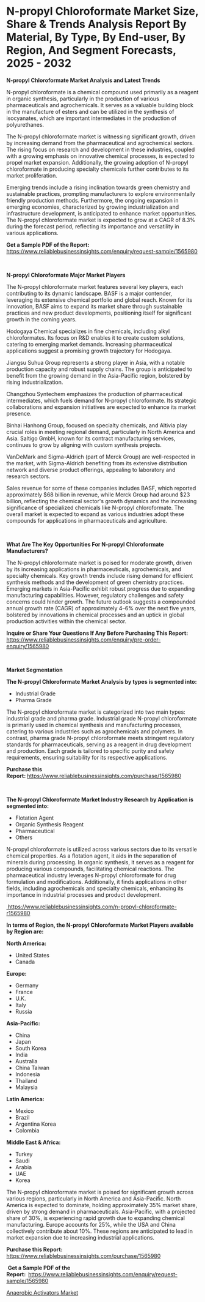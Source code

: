 <p><h1>N-propyl Chloroformate Market Size, Share & Trends Analysis Report By Material, By Type, By End-user, By Region, And Segment Forecasts, 2025 - 2032</h1></p><p><strong>N-propyl Chloroformate Market Analysis and Latest Trends</strong></p>
<p><p>N-propyl chloroformate is a chemical compound used primarily as a reagent in organic synthesis, particularly in the production of various pharmaceuticals and agrochemicals. It serves as a valuable building block in the manufacture of esters and can be utilized in the synthesis of isocyanates, which are important intermediates in the production of polyurethanes. </p><p>The N-propyl chloroformate market is witnessing significant growth, driven by increasing demand from the pharmaceutical and agrochemical sectors. The rising focus on research and development in these industries, coupled with a growing emphasis on innovative chemical processes, is expected to propel market expansion. Additionally, the growing adoption of N-propyl chloroformate in producing specialty chemicals further contributes to its market proliferation.</p><p>Emerging trends include a rising inclination towards green chemistry and sustainable practices, prompting manufacturers to explore environmentally friendly production methods. Furthermore, the ongoing expansion in emerging economies, characterized by growing industrialization and infrastructure development, is anticipated to enhance market opportunities. The N-propyl chloroformate market is expected to grow at a CAGR of 8.3% during the forecast period, reflecting its importance and versatility in various applications.</p></p>
<p><strong>Get a Sample PDF of the Report:&nbsp;</strong> <a href="https://www.reliablebusinessinsights.com/enquiry/request-sample/1565980?utm_campaign=3321&utm_medium=2&utm_source=Github&utm_content=ia&utm_term=02042025&utm_id=n-propyl-chloroformate">https://www.reliablebusinessinsights.com/enquiry/request-sample/1565980</a></p>
<p>&nbsp;</p>
<p><strong>N-propyl Chloroformate Major Market Players</strong></p>
<p><p>The N-propyl chloroformate market features several key players, each contributing to its dynamic landscape. BASF is a major contender, leveraging its extensive chemical portfolio and global reach. Known for its innovation, BASF aims to expand its market share through sustainable practices and new product developments, positioning itself for significant growth in the coming years.</p><p>Hodogaya Chemical specializes in fine chemicals, including alkyl chloroformates. Its focus on R&D enables it to create custom solutions, catering to emerging market demands. Increasing pharmaceutical applications suggest a promising growth trajectory for Hodogaya.</p><p>Jiangsu Suhua Group represents a strong player in Asia, with a notable production capacity and robust supply chains. The group is anticipated to benefit from the growing demand in the Asia-Pacific region, bolstered by rising industrialization.</p><p>Changzhou Syntechem emphasizes the production of pharmaceutical intermediates, which fuels demand for N-propyl chloroformate. Its strategic collaborations and expansion initiatives are expected to enhance its market presence.</p><p>Binhai Hanhong Group, focused on specialty chemicals, and Altivia play crucial roles in meeting regional demand, particularly in North America and Asia. Saltigo GmbH, known for its contract manufacturing services, continues to grow by aligning with custom synthesis projects.</p><p>VanDeMark and Sigma-Aldrich (part of Merck Group) are well-respected in the market, with Sigma-Aldrich benefiting from its extensive distribution network and diverse product offerings, appealing to laboratory and research sectors.</p><p>Sales revenue for some of these companies includes BASF, which reported approximately $68 billion in revenue, while Merck Group had around $23 billion, reflecting the chemical sector's growth dynamics and the increasing significance of specialized chemicals like N-propyl chloroformate. The overall market is expected to expand as various industries adopt these compounds for applications in pharmaceuticals and agriculture.</p></p>
<p>&nbsp;</p>
<p><strong>What Are The Key Opportunities For N-propyl Chloroformate Manufacturers?</strong></p>
<p><p>The N-propyl chloroformate market is poised for moderate growth, driven by its increasing applications in pharmaceuticals, agrochemicals, and specialty chemicals. Key growth trends include rising demand for efficient synthesis methods and the development of green chemistry practices. Emerging markets in Asia-Pacific exhibit robust progress due to expanding manufacturing capabilities. However, regulatory challenges and safety concerns could hinder growth. The future outlook suggests a compounded annual growth rate (CAGR) of approximately 4–6% over the next five years, bolstered by innovations in chemical processes and an uptick in global production activities within the chemical sector.</p></p>
<p><strong>Inquire or Share Your Questions If Any Before Purchasing This Report:</strong> <a href="https://www.reliablebusinessinsights.com/enquiry/pre-order-enquiry/1565980?utm_campaign=3321&utm_medium=2&utm_source=Github&utm_content=ia&utm_term=02042025&utm_id=n-propyl-chloroformate">https://www.reliablebusinessinsights.com/enquiry/pre-order-enquiry/1565980</a></p>
<p>&nbsp;</p>
<p><strong>Market Segmentation</strong></p>
<p><strong>The N-propyl Chloroformate Market Analysis by types is segmented into:</strong></p>
<p><ul><li>Industrial Grade</li><li>Pharma Grade</li></ul></p>
<p><p>The N-propyl chloroformate market is categorized into two main types: industrial grade and pharma grade. Industrial grade N-propyl chloroformate is primarily used in chemical synthesis and manufacturing processes, catering to various industries such as agrochemicals and polymers. In contrast, pharma grade N-propyl chloroformate meets stringent regulatory standards for pharmaceuticals, serving as a reagent in drug development and production. Each grade is tailored to specific purity and safety requirements, ensuring suitability for its respective applications.</p></p>
<p><strong>Purchase this Report:&nbsp;</strong><a href="https://www.reliablebusinessinsights.com/purchase/1565980?utm_campaign=3321&utm_medium=2&utm_source=Github&utm_content=ia&utm_term=02042025&utm_id=n-propyl-chloroformate">https://www.reliablebusinessinsights.com/purchase/1565980</a></p>
<p>&nbsp;</p>
<p><strong>The N-propyl Chloroformate Market Industry Research by Application is segmented into:</strong></p>
<p><ul><li>Flotation Agent</li><li>Organic Synthesis Reagent</li><li>Pharmaceutical</li><li>Others</li></ul></p>
<p><p>N-propyl chloroformate is utilized across various sectors due to its versatile chemical properties. As a flotation agent, it aids in the separation of minerals during processing. In organic synthesis, it serves as a reagent for producing various compounds, facilitating chemical reactions. The pharmaceutical industry leverages N-propyl chloroformate for drug formulation and modifications. Additionally, it finds applications in other fields, including agrochemicals and specialty chemicals, enhancing its importance in industrial processes and product development.</p></p>
<p><a href="https://www.reliablebusinessinsights.com/n-propyl-chloroformate-r1565980?utm_campaign=3321&utm_medium=2&utm_source=Github&utm_content=ia&utm_term=02042025&utm_id=n-propyl-chloroformate">&nbsp;https://www.reliablebusinessinsights.com/n-propyl-chloroformate-r1565980</a></p>
<p><strong>In terms of Region, the N-propyl Chloroformate Market Players available by Region are:</strong></p>
<p>
    <p> <strong> North America: </strong>
        <ul>
            <li>United States</li>
            <li>Canada</li>
        </ul>
        </p> 
    <p> <strong> Europe: </strong>
        <ul>
            <li>Germany</li>
            <li>France</li>
            <li>U.K.</li>
            <li>Italy</li>
            <li>Russia</li>
        </ul>
        </p> 
    <p> <strong> Asia-Pacific: </strong>
        <ul>
            <li>China</li>
            <li>Japan</li>
            <li>South Korea</li>
            <li>India</li>
            <li>Australia</li>
            <li>China Taiwan</li>
            <li>Indonesia</li>
            <li>Thailand</li>
            <li>Malaysia</li>
        </ul>
        </p> 
    <p> <strong> Latin America: </strong>
        <ul>
            <li>Mexico</li>
            <li>Brazil</li>
            <li>Argentina Korea</li>
            <li>Colombia</li>
        </ul>
        </p> 
    <p> <strong> Middle East & Africa: </strong>
        <ul>
            <li>Turkey</li>
            <li>Saudi</li>
            <li>Arabia</li>
            <li>UAE</li>
            <li>Korea</li>
        </ul>
    </p>
    </p>
<p><p>The N-propyl chloroformate market is poised for significant growth across various regions, particularly in North America and Asia-Pacific. North America is expected to dominate, holding approximately 35% market share, driven by strong demand in pharmaceuticals. Asia-Pacific, with a projected share of 30%, is experiencing rapid growth due to expanding chemical manufacturing. Europe accounts for 25%, while the USA and China collectively contribute about 10%. These regions are anticipated to lead in market expansion due to increasing industrial applications.</p></p>
<p><strong>Purchase this Report: </strong><a href="https://www.reliablebusinessinsights.com/purchase/1565980?utm_campaign=3321&utm_medium=2&utm_source=Github&utm_content=ia&utm_term=02042025&utm_id=n-propyl-chloroformate">https://www.reliablebusinessinsights.com/purchase/1565980</a></p>
<p>&nbsp;<strong>Get a Sample PDF of the Report:&nbsp;&nbsp;</strong><a href="https://www.reliablebusinessinsights.com/enquiry/request-sample/1565980?utm_campaign=3321&utm_medium=2&utm_source=Github&utm_content=ia&utm_term=02042025&utm_id=n-propyl-chloroformate">https://www.reliablebusinessinsights.com/enquiry/request-sample/1565980</a></p>
<p><strong></strong></p>
<p><p><a href="https://github.com/ElviraLeka1962/Market-Research-Report-List-1/blob/main/anaerobic-activators-market.md?utm_campaign=3321&utm_medium=2&utm_source=Github&utm_content=ia&utm_term=02042025&utm_id=n-propyl-chloroformate">Anaerobic Activators Market</a></p></p>